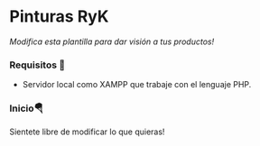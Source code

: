 # Pinturas RyK
_Modifica esta plantilla para dar visión a tus productos!_

### Requisitos 🔌
<ul>
  <li>Servidor local como XAMPP que trabaje con el lenguaje PHP.</li>
</ul>

### Inicio🪂
Sientete libre de modificar lo que quieras!
